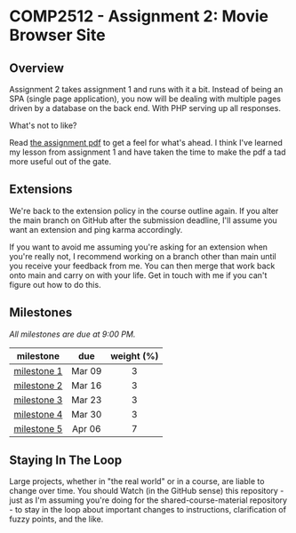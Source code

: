 # COMP2512 - Assignment 2: Movie Browser Site

## Overview

Assignment 2 takes assignment 1 and runs with it a bit. Instead of being an SPA (single page application), you now will be dealing with multiple pages driven by a database on the back end. With PHP serving up all responses. 

What's not to like?

Read [the assignment pdf](comp-3512-a2-v1.pdf) to get a feel for what's ahead. I think I've learned my lesson from assignment 1 and have taken the time to make the pdf a tad more useful out of the gate. 

## Extensions

We're back to the extension policy in the course outline again. If you alter the main branch on GitHub after the submission deadline, I'll assume you want an extension and ping karma accordingly.

If you want to avoid me assuming you're asking for an extension when you're really not, I recommend working on a branch other than main until you receive your feedback from me. You can then merge that work back onto main and carry on with your life. Get in touch with me if you can't figure out how to do this.


## Milestones

_All milestones are due at 9:00 PM._

|           milestone            |  due   | weight (%) |
| :----------------------------: | :----: | :--------: |
| [milestone 1](milestone-01.md) | Mar 09 |     3      |
| [milestone 2](milestone-02.md) | Mar 16 |     3      |
| [milestone 3](milestone-03.md) | Mar 23 |     3      |
| [milestone 4](milestone-04.md) | Mar 30 |     3      |
| [milestone 5](milestone-05.md) | Apr 06 |     7      |


## Staying In The Loop

Large projects, whether in "the real world" or in a course, are liable to change over time. You should Watch (in the GitHub sense) this repository - just as I'm assuming you're doing for the shared-course-material repository - to stay in the loop about important changes to instructions, clarification of fuzzy points, and the like.
